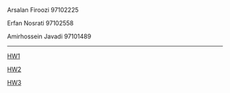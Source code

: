 
Arsalan Firoozi 97102225

Erfan Nosrati 97102558

Amirhossein Javadi 97101489

----------------------------
[HW1](https://github.com/shrif-web/web_hw_fall2021/tree/HW1_Dockercompose)

[HW2](https://github.com/shrif-web/web_hw_fall2021/tree/HW2_Dockerize)

[HW3](https://github.com/shrif-web/web_hw_fall2021/tree/HW3)
